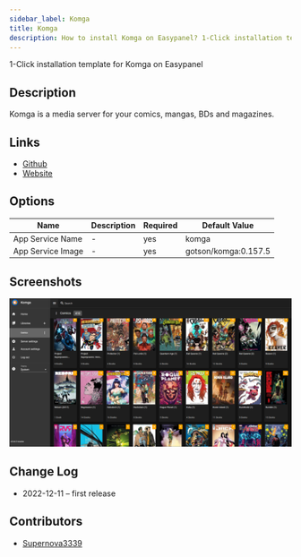 ```yaml
---
sidebar_label: Komga
title: Komga
description: How to install Komga on Easypanel? 1-Click installation template for Komga on Easypanel
---
```


<!-- generated -->

1-Click installation template for Komga on Easypanel

## Description

Komga is a media server for your comics, mangas, BDs and magazines.

## Links

- [Github](https://github.com/gotson/komga)
- [Website](https://komga.org)

## Options

Name | Description | Required | Default Value
-|-|-|-
App Service Name | - | yes | komga
App Service Image | - | yes | gotson/komga:0.157.5

## Screenshots

![Komga Screenshot](./assets/screenshot.png)

## Change Log

- 2022-12-11 – first release

## Contributors

- [Supernova3339](https://github.com/Supernova3339)
